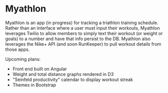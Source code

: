 Myathlon
========

Myathlon is an app (in progress) for tracking a triathlon training schedule. Rather than an interface where a user must input their workouts, Myathlon leverages Twilio to allow members to simply text their workout (or weight or goals) to a number and have that info persist to the DB. Myathlon also leverages the Nike+ API (and soon RunKeeper) to pull workout details from those apps. 

Upcoming plans:
* Front end built on Angular
* Weight and total distance graphs rendered in D3
* "Seinfeld productivity" calendar to display workout streak
* Themes in Bootstrap 
